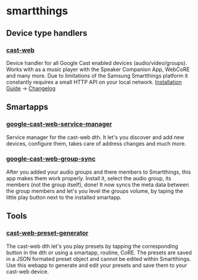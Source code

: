 # smartthings
## Device type handlers
### [cast-web](https://raw.githubusercontent.com/vervallsweg/smartthings/master/devicetypes/vervallsweg/cast-web.src/cast-web.groovy "cast-web")
Device handler for all Google Cast enabled devices (audio/video/groups). Works with as a music player with the Speaker Companion App, WebCoRE and many more. Due to limitations of the Samsung Smartthings platform it constantly requires a small HTTP API on your local network.
[Installation Guide](https://vervallsweg.github.io/smartthings/cast-web-installation-guide "Installation Guide")
-> [Changelog](https://github.com/vervallsweg/smartthings/blob/master/devicetypes/vervallsweg/cast-web.src/README.md "Changelog")
## Smartapps
### [google-cast-web-service-manager](https://github.com/vervallsweg/smartthings/tree/master/smartapps/google-cast-web-service-manager "google-cast-web-service-manager")
Service manager for the cast-web dth. It let's you discover and add new devices, configure them, takes care of address changes and much more.
### [google-cast-web-group-sync](https://github.com/vervallsweg/smartthings/tree/master/smartapps/google-cast-web-group-sync "google-cast-web-group-sync")
After you added your audio groups and there members to Smartthings, this app makes them work properly. Install it, select the audio group, its members (not the group itself), done! It now syncs the meta data between the group members and let's you level the groups volume, by taping the little play button next to the installed smartapp.
## Tools
### [cast-web-preset-generator](https://vervallsweg.github.io/smartthings/cast-web-preset-generator/preset-generator.html "cast-web-preset-generator")
The cast-web dth let's you play presets by tapping the corresponding button in the dth or using a smartapp, routine, CoRE. The presets are saved in a JSON formated preset object and cannot be edited within Smartthings. Use this webapp to generate and edit your presets and save them to your cast-web device.